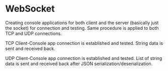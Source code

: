 # WebSocket

Creating console applications for both client and the server (basically just the socket) for connection and testing.
Same procedure is applied to both TCP and UDP connections.

TCP Client-Console app connection is established and tested.
String data is sent and received back.

UDP Client-Console app connection is established and tested.
List of string data is sent and received back after JSON serialization/deserialization.
